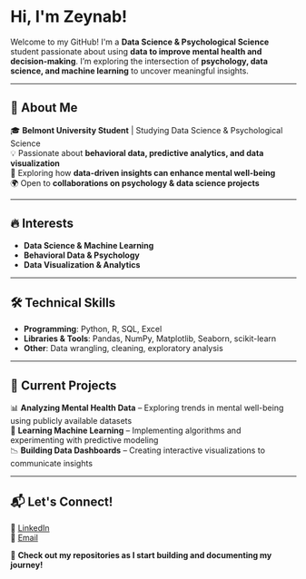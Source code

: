 # Hi, I'm Zeynab!  

Welcome to my GitHub! I'm a **Data Science & Psychological Science** student passionate about using **data to improve mental health and decision-making**. I’m exploring the intersection of **psychology, data science, and machine learning** to uncover meaningful insights.  

---

## 🚀 About Me  
🎓 **Belmont University Student** | Studying Data Science & Psychological Science  
💡 Passionate about **behavioral data, predictive analytics, and data visualization**  
🧠 Exploring how **data-driven insights can enhance mental well-being**  
🌍 Open to **collaborations on psychology & data science projects**  

---

## 🔥 Interests  
- **Data Science & Machine Learning**  
- **Behavioral Data & Psychology**  
- **Data Visualization & Analytics**  

---

## 🛠️ Technical Skills  
- **Programming**: Python, R, SQL, Excel  
- **Libraries & Tools**: Pandas, NumPy, Matplotlib, Seaborn, scikit-learn  
- **Other**: Data wrangling, cleaning, exploratory analysis  

---

## 📌 Current Projects  
📊 **Analyzing Mental Health Data** – Exploring trends in mental well-being using publicly available datasets  
🤖 **Learning Machine Learning** – Implementing algorithms and experimenting with predictive modeling  
📉 **Building Data Dashboards** – Creating interactive visualizations to communicate insights  

---

## 📬 Let's Connect!  
💼 [LinkedIn](https://www.linkedin.com/in/zeynabfall)  
📧 [Email](mailto:zeynabfall901@gmail.com)    

🚀 **Check out my repositories as I start building and documenting my journey!**  


<!--
**Zeynab-Fall/Zeynab-Fall** is a ✨ _special_ ✨ repository because its `README.md` (this file) appears on your GitHub profile.

Here are some ideas to get you started:

- 🔭 I’m currently working on ...
- 🌱 I’m currently learning ...
- 👯 I’m looking to collaborate on ...
- 🤔 I’m looking for help with ...
- 💬 Ask me about ...
- 📫 How to reach me: ...
- 😄 Pronouns: ...
- ⚡ Fun fact: ...
-->

